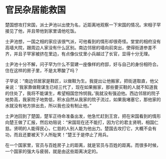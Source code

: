 # 官民杂居能救国

楚国想攻打宋国，派士尹池以出使为名，近距离地观察一下宋国的情况。宋相子罕接见了他，并且带他到家里请他吃饭。 

士尹池想，一国之相的家应该很气派，可他看到的情形却很奇怪。堂堂的相府没有高墙大院，跟周边人家没有什么区别。南边邻居的墙向前突出，使得街道参差不齐，并且子罕家被挤在里边，有点像仪仗里小兵越过了长官，显得十分无理。 

士尹池十分不解，问子罕为什么不营建一座像样的府邸，好与自己的身份相符合。住在这样的房子里，不是太寒酸了吗？ 

子罕说：“南边邻居家是鞋匠，以做鞋为生。我提出让他搬家，把街道取直，他父亲说：‘我家靠做鞋谋生已经三代了，现在如果搬家，那些要买鞋的人就不知道我的住处了，我将不能谋生，希望相国您怜悯我。’我就没有强迫他。西边邻居的院子地势高，我家院子地势低，积水自然从我家的院子流过，如果我堵塞它，那他家的水就没有地方排出去，所以我也没有制止他。” 

士尹池回到了楚国，楚军正待命准备出发，他急忙赶到王宫，把在宋国看到的情形向楚王做了汇报，然后劝阻说：“宋国现在还不能打，因为它的君主贤明，相国仁慈。贤明的人能得民心，仁慈的人别人能为他出力。楚国去攻打它，大概不会有功，而且还要被天下人所耻笑！”楚王于是停止了用兵。 

在一个国家里，官员与百姓房子上的距离，就是官员与百姓的距离。而很多时候，一个国家的强大与疲弱，就是由这些距离决定的。